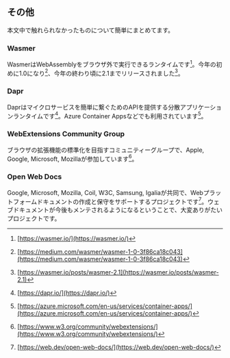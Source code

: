## その他
本文中で触れられなかったものについて簡単にまとめてます。

### Wasmer
WasmerはWebAssemblyをブラウザ外で実行できるランタイムです[^wasmer]。今年の初めに1.0になり[^wasmer1]、今年の終わり頃に2.1までリリースされました[^wasmer21]。

### Dapr
Daprはマイクロサービスを簡単に繋ぐためのAPIを提供する分散アプリケーションランタイムです[^dapr]。Azure Container Appsなどでも利用されています[^container_app]。

### WebExtensions Community Group
ブラウザの拡張機能の標準化を目指すコミュニティーグループで、Apple, Google, Microsoft, Mozillaが参加しています[^webextensions_community_group]。

### Open Web Docs
Google, Microsoft, Mozilla, Coil, W3C, Samsung, Igaliaが共同で、Webプラットフォームドキュメントの作成と保守をサポートするプロジェクトです[^open_web_docs]。ウェブドキュメントが今後もメンテされるようになるということで、大変ありがたいプロジェクトです。

[^wasmer]: [https://wasmer.io/](https://wasmer.io/)
[^wasmer1]: [https://medium.com/wasmer/wasmer-1-0-3f86ca18c043](https://medium.com/wasmer/wasmer-1-0-3f86ca18c043)
[^wasmer21]: [https://wasmer.io/posts/wasmer-2.1](https://wasmer.io/posts/wasmer-2.1)
[^dapr]: [https://dapr.io/](https://dapr.io/)
[^container_app]: [https://azure.microsoft.com/en-us/services/container-apps/](https://azure.microsoft.com/en-us/services/container-apps/)
[^webextensions_community_group]: [https://www.w3.org/community/webextensions/](https://www.w3.org/community/webextensions/)
[^open_web_docs]: [https://web.dev/open-web-docs/](https://web.dev/open-web-docs/)
